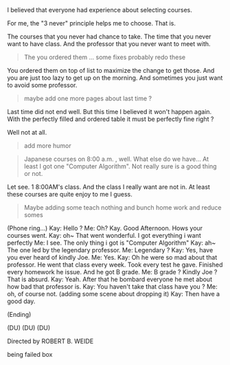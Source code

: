 I believed that everyone had experience about selecting courses.

For me, the "3 never" principle helps me to choose.
That is.

The courses that you never had chance to take.
The time that you never want to have class.
And the professor that you never want to meet with.

> The you ordered them ... some fixes probably redo these
> 

You ordered them on top of list to maximize the change to get those.
And you are just too lazy to get up on the morning.
And sometimes you just want to avoid some professor.

> maybe add one more pages about last time ?

Last time did not end well.
But this time I believed it won't happen again.
With the perfectly filled and ordered table it must be perfectly fine right ?

Well not at all.
> add more humor

> Japanese courses  on 8:00 a.m. , well.
> What else do we have...
> At least I got one "Computer Algorithm".
> Not really sure is a good thing or not.

Let see. 1 8:00AM's class. And the class I really want are not in.
At least these courses are quite enjoy to me I guess.


> Maybe adding some teach nothing and bunch home work and reduce somes
> 

(Phone ring...)
Kay: Hello ?
Me: Oh? Kay. Good Afternoon. Hows your courses went.
Kay: oh~ That went wonderful. I got everything i want perfectly
Me: I see. The only thing i got is "Computer Algorithm"
Kay:  ah~ The one led by the legendary professor.
Me: Legendary ?
Kay: Yes, have you ever heard of kindly Joe.
Me: Yes. 
Kay: Oh he were so mad about that professor. 
	He went that class every week. 
	Took every test he gave.
	Finished every homework he issue.
	And he got B grade.
Me: B grade ? Kindly Joe ? That is absurd.
Kay: Yeah. After that he bombard everyone he met about how bad that professor is.
Kay: You haven't take that class have you ? 
Me: oh, of course not.  (adding some scene about dropping it)
Kay: Then have a good day.

(Ending)

(DU)
(DU)
(DU)

Directed by
ROBERT B. WEIDE

being failed box



